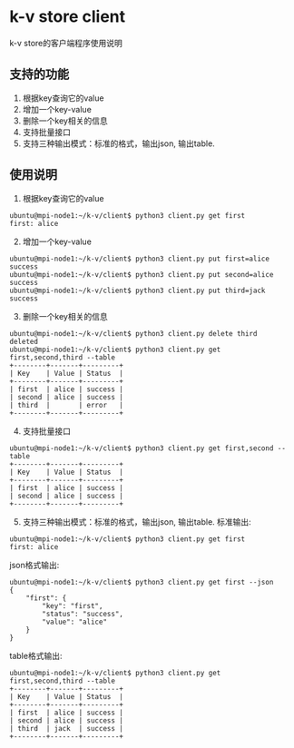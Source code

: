 # k-v store client
k-v store的客户端程序使用说明

## 支持的功能
1. 根据key查询它的value
2. 增加一个key-value
3. 删除一个key相关的信息
4. 支持批量接口
5. 支持三种输出模式：标准的格式，输出json, 输出table.

## 使用说明
1. 根据key查询它的value
```
ubuntu@mpi-node1:~/k-v/client$ python3 client.py get first
first: alice

```

2. 增加一个key-value
```
ubuntu@mpi-node1:~/k-v/client$ python3 client.py put first=alice
success
ubuntu@mpi-node1:~/k-v/client$ python3 client.py put second=alice
success
ubuntu@mpi-node1:~/k-v/client$ python3 client.py put third=jack
success

```
3. 删除一个key相关的信息
```
ubuntu@mpi-node1:~/k-v/client$ python3 client.py delete third
deleted
ubuntu@mpi-node1:~/k-v/client$ python3 client.py get first,second,third --table
+--------+-------+---------+
| Key    | Value | Status  |
+--------+-------+---------+
| first  | alice | success |
| second | alice | success |
| third  |       | error   |
+--------+-------+---------+

```
4. 支持批量接口
```
ubuntu@mpi-node1:~/k-v/client$ python3 client.py get first,second --table
+--------+-------+---------+
| Key    | Value | Status  |
+--------+-------+---------+
| first  | alice | success |
| second | alice | success |
+--------+-------+---------+

```

5. 支持三种输出模式：标准的格式，输出json, 输出table.
标准输出:

```
ubuntu@mpi-node1:~/k-v/client$ python3 client.py get first
first: alice
```

json格式输出:
```
ubuntu@mpi-node1:~/k-v/client$ python3 client.py get first --json
{
    "first": {
        "key": "first",
        "status": "success",
        "value": "alice"
    }
}
```

table格式输出:
```
ubuntu@mpi-node1:~/k-v/client$ python3 client.py get first,second,third --table
+--------+-------+---------+
| Key    | Value | Status  |
+--------+-------+---------+
| first  | alice | success |
| second | alice | success |
| third  | jack  | success |
+--------+-------+---------+

```


